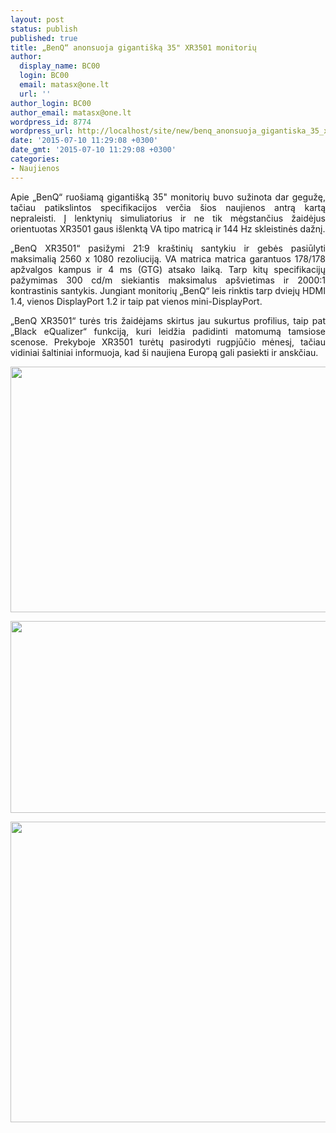 ```yaml
---
layout: post
status: publish
published: true
title: „BenQ“ anonsuoja gigantišką 35" XR3501 monitorių
author:
  display_name: BC00
  login: BC00
  email: matasx@one.lt
  url: ''
author_login: BC00
author_email: matasx@one.lt
wordpress_id: 8774
wordpress_url: http://localhost/site/new/benq_anonsuoja_gigantiska_35_xr3501_monitoriu/
date: '2015-07-10 11:29:08 +0300'
date_gmt: '2015-07-10 11:29:08 +0300'
categories:
- Naujienos
---
```

<p style="text-align: justify;">
	Apie &bdquo;BenQ&ldquo; ruo&scaron;iamą giganti&scaron;ką 35&quot; monitorių buvo sužinota dar gegužę, tačiau patikslintos specifikacijos verčia &scaron;ios naujienos antrą kartą nepraleisti. Į lenktynių simuliatorius ir ne tik mėgstančius žaidėjus orientuotas XR3501 gaus i&scaron;lenktą VA tipo matricą ir 144 Hz skleistinės dažnį.</p>
<p style="text-align: justify;">
	&bdquo;BenQ XR3501&ldquo; pasižymi 21:9 kra&scaron;tinių santykiu ir gebės pasiūlyti maksimalią 2560 x 1080 rezoliuciją. VA matrica matrica garantuos 178/178 apžvalgos kampus ir 4 ms (GTG) atsako laiką. Tarp kitų specifikacijų pažymimas 300 cd/m siekiantis maksimalus ap&scaron;vietimas ir 2000:1 kontrastinis santykis. Jungiant monitorių &bdquo;BenQ&ldquo; leis rinktis tarp dviejų HDMI 1.4, vienos DisplayPort 1.2 ir taip pat vienos mini-DisplayPort.</p>
<p style="text-align: justify;">
	&bdquo;BenQ XR3501&ldquo; turės tris žaidėjams skirtus jau sukurtus profilius, taip pat &bdquo;Black eQualizer&ldquo; funkciją, kuri leidžia padidinti matomumą tamsiose scenose. Prekyboje XR3501 turėtų pasirodyti rugpjūčio mėnesį, tačiau vidiniai &scaron;altiniai informuoja, kad &scaron;i naujiena Europą gali pasiekti ir anskčiau.</p>
<p style="text-align: justify;">
	<img alt="" src="http://technews.lt/userfiles/BenQXR3501(1).jpg" style="width: 520px; height: 393px;" /></p>
<p style="text-align: justify;">
	<img alt="" src="http://technews.lt/userfiles/BenQXR3501(2).jpg" style="width: 520px; height: 307px;" /></p>
<p style="text-align: justify;">
	<img alt="" src="http://technews.lt/userfiles/BenQXR3501(3).jpg" style="width: 520px; height: 481px;" /></p>
